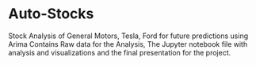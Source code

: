 # Auto-Stocks
Stock Analysis of General Motors, Tesla, Ford for future predictions using Arima
Contains Raw data for the Analysis, The Jupyter notebook file with analysis and visualizations and the final presentation for the project.
